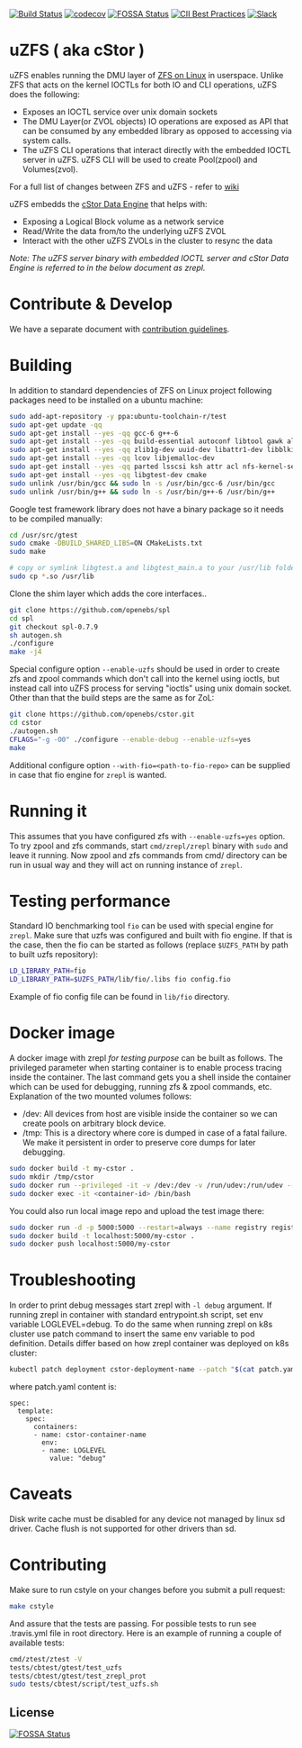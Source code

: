 [![Build Status](https://travis-ci.org/openebs/cstor.svg?branch=develop)](https://travis-ci.org/openebs/cstor)
[![codecov](https://codecov.io/gh/zfsonlinux/zfs/branch/master/graph/badge.svg)](https://codecov.io/gh/zfsonlinux/zfs)
[![FOSSA Status](https://app.fossa.io/api/projects/git%2Bgithub.com%2Fopenebs%2Fcstor.svg?type=shield)](https://app.fossa.io/projects/git%2Bgithub.com%2Fopenebs%2Fcstor?ref=badge_shield)
[![CII Best Practices](https://bestpractices.coreinfrastructure.org/projects/2739/badge)](https://bestpractices.coreinfrastructure.org/projects/2739)
[![Slack](https://img.shields.io/badge/chat!!!-slack-ff1493.svg?style=flat-square)](https://kubernetes.slack.com/messages/openebs)


# uZFS ( aka cStor )

uZFS enables running the DMU layer of [ZFS on Linux](https://github.com/zfsonlinux/zfs)
in userspace. Unlike ZFS that acts on the kernel IOCTLs for both IO and CLI operations,
uZFS does the following:

-   Exposes an IOCTL service over unix domain sockets
-   The DMU Layer(or ZVOL objects) IO operations are exposed as API that can be consumed by any embedded library as opposed to accessing via system calls.
-   The uZFS CLI operations that interact directly with the embedded IOCTL server in uZFS. uZFS CLI will be used to create Pool(zpool) and Volumes(zvol).

For a full list of changes between ZFS and uZFS - refer to [wiki](https://github.com/openebs/cstor/wiki/Using-uZFS-for-storing-cStor-Volume-Data)

uZFS embedds the [cStor Data Engine](https://github.com/openebs/libcstor) that helps with:
-   Exposing a Logical Block volume as a network service
-   Read/Write the data from/to the underlying uZFS ZVOL
-   Interact with the other uZFS ZVOLs in the cluster to resync the data

*Note: The uZFS server binary with embedded IOCTL server and cStor Data Engine is referred
to in the below document as zrepl.*


# Contribute & Develop
We have a separate document with [contribution guidelines](./.github/CONTRIBUTING.md).

# Building
In addition to standard dependencies of ZFS on Linux project following
packages need to be installed on a ubuntu machine:

```bash
sudo add-apt-repository -y ppa:ubuntu-toolchain-r/test
sudo apt-get update -qq
sudo apt-get install --yes -qq gcc-6 g++-6
sudo apt-get install --yes -qq build-essential autoconf libtool gawk alien fakeroot linux-headers-$(uname -r) libaio-dev
sudo apt-get install --yes -qq zlib1g-dev uuid-dev libattr1-dev libblkid-dev libselinux-dev libudev-dev libssl-dev libjson-c-dev
sudo apt-get install --yes -qq lcov libjemalloc-dev
sudo apt-get install --yes -qq parted lsscsi ksh attr acl nfs-kernel-server fio
sudo apt-get install --yes -qq libgtest-dev cmake
sudo unlink /usr/bin/gcc && sudo ln -s /usr/bin/gcc-6 /usr/bin/gcc
sudo unlink /usr/bin/g++ && sudo ln -s /usr/bin/g++-6 /usr/bin/g++
```

Google test framework library does not have a binary package so it needs to be compiled manually:
```bash
cd /usr/src/gtest
sudo cmake -DBUILD_SHARED_LIBS=ON CMakeLists.txt
sudo make

# copy or symlink libgtest.a and libgtest_main.a to your /usr/lib folder
sudo cp *.so /usr/lib
```
Clone the shim layer which adds the core interfaces..

```bash
git clone https://github.com/openebs/spl
cd spl
git checkout spl-0.7.9
sh autogen.sh
./configure
make -j4
```

Special configure option `--enable-uzfs` should be used in order to create
zfs and zpool commands which don't call into the kernel using ioctls, but
instead call into uZFS process for serving "ioctls" using unix domain socket.
Other than that the build steps are the same as for ZoL:

```bash
git clone https://github.com/openebs/cstor.git
cd cstor
./autogen.sh
CFLAGS="-g -O0" ./configure --enable-debug --enable-uzfs=yes
make
```

Additional configure option `--with-fio=<path-to-fio-repo>` can be supplied
in case that fio engine for `zrepl` is wanted.

# Running it

This assumes that you have configured zfs with `--enable-uzfs=yes` option.
To try zpool and zfs commands, start `cmd/zrepl/zrepl` binary with `sudo` and
leave it running. Now zpool and zfs commands from cmd/ directory can be
run in usual way and they will act on running instance of `zrepl`.

# Testing performance

Standard IO benchmarking tool `fio` can be used with special engine for
`zrepl`. Make sure that uzfs was configured and built with fio engine.
If that is the case, then the fio can be started as follows (replace
`$UZFS_PATH` by path to built uzfs repository):

```bash
LD_LIBRARY_PATH=fio
LD_LIBRARY_PATH=$UZFS_PATH/lib/fio/.libs fio config.fio
```

Example of fio config file can be found in `lib/fio` directory.

# Docker image

A docker image with zrepl *for testing purpose* can be built as follows.
The privileged parameter when starting container is to enable process
tracing inside the container. The last command gets you a shell inside
the container which can be used for debugging, running zfs & zpool commands,
etc. Explanation of the two mounted volumes follows:

 * /dev: All devices from host are visible inside the container so we can create pools on arbitrary block device.
 * /tmp: This is a directory where core is dumped in case of a fatal failure. We make it persistent in order to preserve core dumps for later debugging.

```bash
sudo docker build -t my-cstor .
sudo mkdir /tmp/cstor
sudo docker run --privileged -it -v /dev:/dev -v /run/udev:/run/udev --mount source=cstortmp,target=/tmp my-cstor
sudo docker exec -it <container-id> /bin/bash
```

You could also run local image repo and upload the test image there:

```bash
sudo docker run -d -p 5000:5000 --restart=always --name registry registry:2
sudo docker build -t localhost:5000/my-cstor .
sudo docker push localhost:5000/my-cstor
```

# Troubleshooting

In order to print debug messages start zrepl with `-l debug` argument. If
running zrepl in container with standard entrypoint.sh script, set env
variable LOGLEVEL=debug. To do the same when running zrepl on k8s cluster
use patch command to insert the same env variable to pod definition.
Details differ based on how zrepl container was deployed on k8s cluster:

```bash
kubectl patch deployment cstor-deployment-name --patch "$(cat patch.yaml)"
```

where patch.yaml content is:
```
spec:
  template:
    spec:
      containers:
      - name: cstor-container-name
        env:
        - name: LOGLEVEL
          value: "debug"
```

# Caveats

Disk write cache must be disabled for any device not managed by linux
sd driver. Cache flush is not supported for other drivers than sd.

# Contributing

Make sure to run cstyle on your changes before you submit a pull request:

```bash
make cstyle
```

And assure that the tests are passing. For possible tests to run see .travis.yml
file in root directory. Here is an example of running a couple of available
tests:

```bash
cmd/ztest/ztest -V
tests/cbtest/gtest/test_uzfs
tests/cbtest/gtest/test_zrepl_prot
sudo tests/cbtest/script/test_uzfs.sh
```


## License
[![FOSSA Status](https://app.fossa.io/api/projects/git%2Bgithub.com%2Fopenebs%2Fcstor.svg?type=large)](https://app.fossa.io/projects/git%2Bgithub.com%2Fopenebs%2Fcstor?ref=badge_large)
